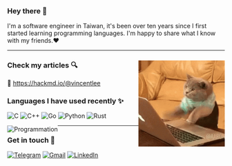 ### Hey there 👋
I'm a software engineer in Taiwan, it's been over ten years since I first started learning programming languages. I'm happy to share what I know with my friends.:heart:

---

### Check my articles :mag: <img align="right" src="https://raw.githubusercontent.com/weisunglee/weisunglee/master/coding.gif" alt="Programmation" width="200" />

:blue_book: https://hackmd.io/@vincentlee

### Languages I have used recently ✨
![C](https://img.shields.io/badge/-C-000000?style=flat&logo=C)
![C++](https://img.shields.io/badge/-C++-000000?style=flat&logo=C%2B%2B&logoColor=00599C)
![Go](https://img.shields.io/badge/-Go-000000?style=flat&logo=Go)
![Python](https://img.shields.io/badge/-Python-000000?style=flat&logo=python)
![Rust](https://img.shields.io/badge/-Rust-000000?style=flat&logo=rust)

<img align="left" src="https://raw.githubusercontent.com/weisunglee/weisunglee/master/cpp.gif" alt="Programmation" />

---

### Get in touch 💬
[![Telegram](https://img.shields.io/badge/-TELEGRAM-2CA5E0?style=for-the-badge&logo=telegram&logoColor=white)](https://t.me/vincent_lee_tw)
[![Gmail](https://img.shields.io/badge/-GMAIL-D14836?style=for-the-badge&logo=gmail&logoColor=white)](mailto:weisunglee@gmail.com)
[![LinkedIn](https://img.shields.io/badge/-LINKEDIN-0077B5?style=for-the-badge&logo=linkedin&logoColor=white)](https://www.linkedin.com/in/vincent-lee-b81600139/)


<!--
**weisunglee/weisunglee** is a ✨ _special_ ✨ repository because its `README.md` (this file) appears on your GitHub profile.

Here are some ideas to get you started:

- 🔭 I’m currently working on ...
- 🌱 I’m currently learning ...
- 👯 I’m looking to collaborate on ...
- 🤔 I’m looking for help with ...
- 💬 Ask me about ...
- 📫 How to reach me: ...
- 😄 Pronouns: ...
- ⚡ Fun fact: ...
-->
